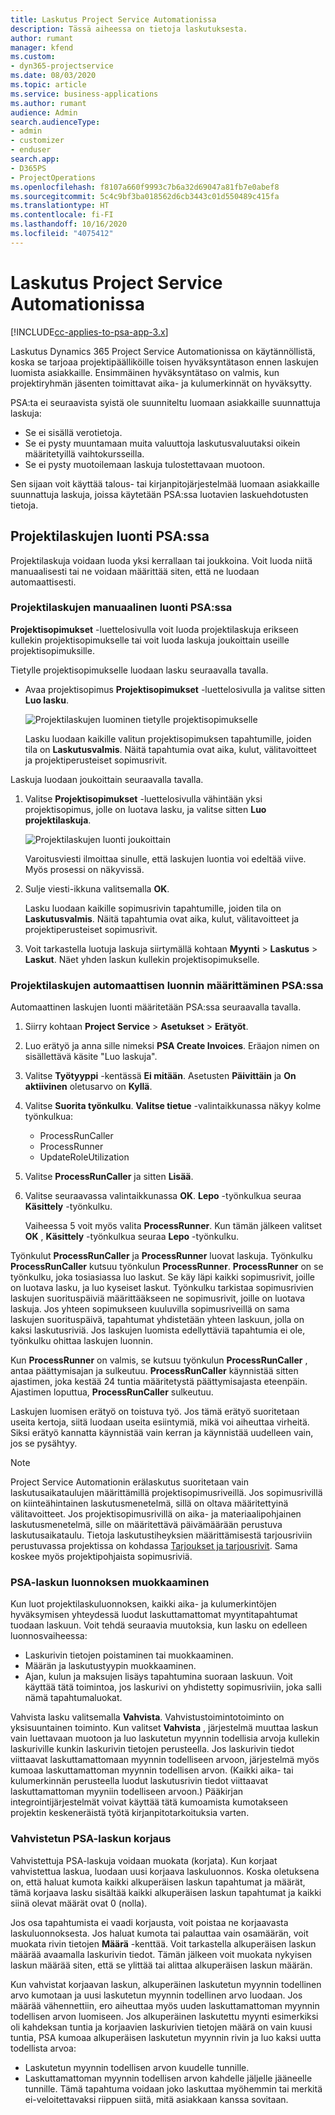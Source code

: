 ```yaml
---
title: Laskutus Project Service Automationissa
description: Tässä aiheessa on tietoja laskutuksesta.
author: rumant
manager: kfend
ms.custom:
- dyn365-projectservice
ms.date: 08/03/2020
ms.topic: article
ms.service: business-applications
ms.author: rumant
audience: Admin
search.audienceType:
- admin
- customizer
- enduser
search.app:
- D365PS
- ProjectOperations
ms.openlocfilehash: f8107a660f9993c7b6a32d69047a81fb7e0abef8
ms.sourcegitcommit: 5c4c9bf3ba018562d6cb3443c01d550489c415fa
ms.translationtype: HT
ms.contentlocale: fi-FI
ms.lasthandoff: 10/16/2020
ms.locfileid: "4075412"
---
```

# <a name="invoicing-in-project-service-automation"></a>Laskutus Project Service Automationissa

[!INCLUDE[cc-applies-to-psa-app-3.x](../includes/cc-applies-to-psa-app-3x.md)]

Laskutus Dynamics 365 Project Service Automationissa on käytännöllistä, koska se tarjoaa projektipäälliköille toisen hyväksyntätason ennen laskujen luomista asiakkaille. Ensimmäinen hyväksyntätaso on valmis, kun projektiryhmän jäsenten toimittavat aika- ja kulumerkinnät on hyväksytty.

PSA:ta ei seuraavista syistä ole suunniteltu luomaan asiakkaille suunnattuja laskuja:

- Se ei sisällä verotietoja.
- Se ei pysty muuntamaan muita valuuttoja laskutusvaluutaksi oikein määritetyillä vaihtokursseilla.
- Se ei pysty muotoilemaan laskuja tulostettavaan muotoon.

Sen sijaan voit käyttää talous- tai kirjanpitojärjestelmää luomaan asiakkaille suunnattuja laskuja, joissa käytetään PSA:ssa luotavien laskuehdotusten tietoja.

## <a name="creating-project-invoices-in-psa"></a>Projektilaskujen luonti PSA:ssa

Projektilaskuja voidaan luoda yksi kerrallaan tai joukkoina. Voit luoda niitä manuaalisesti tai ne voidaan määrittää siten, että ne luodaan automaattisesti.

### <a name="manually-create-project-invoices-in-psa"></a>Projektilaskujen manuaalinen luonti PSA:ssa

**Projektisopimukset** -luettelosivulla voit luoda projektilaskuja erikseen kullekin projektisopimukselle tai voit luoda laskuja joukoittain useille projektisopimuksille.

Tietylle projektisopimukselle luodaan lasku seuraavalla tavalla.

- Avaa projektisopimus **Projektisopimukset** -luettelosivulla ja valitse sitten **Luo lasku**.

    ![Projektilaskujen luominen tietylle projektisopimukselle](media/CreateProjectInvoicesOneByOne.png)

    Lasku luodaan kaikille valitun projektisopimuksen tapahtumille, joiden tila on **Laskutusvalmis**. Näitä tapahtumia ovat aika, kulut, välitavoitteet ja projektiperusteiset sopimusrivit.

Laskuja luodaan joukoittain seuraavalla tavalla.

1. Valitse **Projektisopimukset** -luettelosivulla vähintään yksi projektisopimus, jolle on luotava lasku, ja valitse sitten **Luo projektilaskuja**.

    ![Projektilaskujen luonti joukoittain](media/CreateProjectInvoicesBulk.png)

    Varoitusviesti ilmoittaa sinulle, että laskujen luontia voi edeltää viive. Myös prosessi on näkyvissä.

2. Sulje viesti-ikkuna valitsemalla **OK**.

    Lasku luodaan kaikille sopimusrivin tapahtumille, joiden tila on **Laskutusvalmis**. Näitä tapahtumia ovat aika, kulut, välitavoitteet ja projektiperusteiset sopimusrivit.

3. Voit tarkastella luotuja laskuja siirtymällä kohtaan **Myynti** \> **Laskutus** \> **Laskut**. Näet yhden laskun kullekin projektisopimukselle.

### <a name="set-up-automated-creation-of-project-invoices-in-psa"></a>Projektilaskujen automaattisen luonnin määrittäminen PSA:ssa

Automaattinen laskujen luonti määritetään PSA:ssa seuraavalla tavalla.

1. Siirry kohtaan **Project Service** \> **Asetukset** \> **Erätyöt**.
2. Luo erätyö ja anna sille nimeksi **PSA Create Invoices**. Eräajon nimen on sisällettävä käsite "Luo laskuja".
3. Valitse **Työtyyppi** -kentässä **Ei mitään**. Asetusten **Päivittäin** ja **On aktiivinen** oletusarvo on **Kyllä**.
4. Valitse **Suorita työnkulku**. **Valitse tietue** -valintaikkunassa näkyy kolme työnkulkua:

    - ProcessRunCaller
    - ProcessRunner
    - UpdateRoleUtilization

5. Valitse **ProcessRunCaller** ja sitten **Lisää**.
6. Valitse seuraavassa valintaikkunassa **OK**. **Lepo** -työnkulkua seuraa **Käsittely** -työnkulku.

    Vaiheessa 5 voit myös valita **ProcessRunner**. Kun tämän jälkeen valitset **OK** , **Käsittely** -työnkulkua seuraa **Lepo** -työnkulku.

Työnkulut **ProcessRunCaller** ja **ProcessRunner** luovat laskuja. Työnkulku **ProcessRunCaller** kutsuu työnkulun **ProcessRunner**. **ProcessRunner** on se työnkulku, joka tosiasiassa luo laskut. Se käy läpi kaikki sopimusrivit, joille on luotava lasku, ja luo kyseiset laskut. Työnkulku tarkistaa sopimusrivien laskujen suorituspäiviä määrittääkseen ne sopimusrivit, joille on luotava laskuja. Jos yhteen sopimukseen kuuluvilla sopimusriveillä on sama laskujen suorituspäivä, tapahtumat yhdistetään yhteen laskuun, jolla on kaksi laskutusriviä. Jos laskujen luomista edellyttäviä tapahtumia ei ole, työnkulku ohittaa laskujen luonnin.

Kun **ProcessRunner** on valmis, se kutsuu työnkulun **ProcessRunCaller** , antaa päättymisajan ja sulkeutuu. **ProcessRunCaller** käynnistää sitten ajastimen, joka kestää 24 tuntia määritetystä päättymisajasta eteenpäin. Ajastimen loputtua, **ProcessRunCaller** sulkeutuu.

Laskujen luomisen erätyö on toistuva työ. Jos tämä erätyö suoritetaan useita kertoja, siitä luodaan useita esiintymiä, mikä voi aiheuttaa virheitä. Siksi erätyö kannatta käynnistää vain kerran ja käynnistää uudelleen vain, jos se pysähtyy.

> [!NOTE]
> Project Service Automationin erälaskutus suoritetaan vain laskutusaikataulujen määrittämillä projektisopimusriveillä. Jos sopimusrivillä on kiinteähintainen laskutusmenetelmä, sillä on oltava määritettyinä välitavoitteet. Jos projektisopimusrivillä on aika- ja materiaalipohjainen laskutusmenetelmä, sille on määritettävä päivämäärään perustuva laskutusaikataulu. Tietoja laskutustiheyksien määrittämisestä tarjousriviin perustuvassa projektissa on kohdassa [Tarjoukset ja tarjousrivit](basic-quote-lines.md#invoice-schedule). Sama koskee myös projektipohjaista sopimusriviä.      
 
### <a name="edit-a-draft-psa-invoice"></a>PSA-laskun luonnoksen muokkaaminen

Kun luot projektilaskuluonnoksen, kaikki aika- ja kulumerkintöjen hyväksymisen yhteydessä luodut laskuttamattomat myyntitapahtumat tuodaan laskuun. Voit tehdä seuraavia muutoksia, kun lasku on edelleen luonnosvaiheessa:

- Laskurivin tietojen poistaminen tai muokkaaminen.
- Määrän ja laskutustyypin muokkaaminen.
- Ajan, kulun ja maksujen lisäys tapahtumina suoraan laskuun. Voit käyttää tätä toimintoa, jos laskurivi on yhdistetty sopimusriviin, joka salli nämä tapahtumaluokat.

Vahvista lasku valitsemalla **Vahvista**. Vahvistustoimintotoiminto on yksisuuntainen toiminto. Kun valitset **Vahvista** , järjestelmä muuttaa laskun vain luettavaan muotoon ja luo laskutetun myynnin todellisia arvoja kullekin laskuriville kunkin laskurivin tietojen perusteella. Jos laskurivin tiedot viittaavat laskuttamattomaan myynnin todelliseen arvoon, järjestelmä myös kumoaa laskuttamattoman myynnin todellisen arvon. (Kaikki aika- tai kulumerkinnän perusteella luodut laskutusrivin tiedot viittaavat laskuttamattoman myyniin todelliseen arvoon.) Pääkirjan integrointijärjestelmät voivat käyttää tätä kumoamista kumotakseen projektin keskeneräistä työtä kirjanpitotarkoituksia varten.

### <a name="correct-a-confirmed-psa-invoice"></a>Vahvistetun PSA-laskun korjaus

Vahvistettuja PSA-laskuja voidaan muokata (korjata). Kun korjaat vahvistettua laskua, luodaan uusi korjaava laskuluonnos. Koska oletuksena on, että haluat kumota kaikki alkuperäisen laskun tapahtumat ja määrät, tämä korjaava lasku sisältää kaikki alkuperäisen laskun tapahtumat ja kaikki siinä olevat määrät ovat 0 (nolla).

Jos osa tapahtumista ei vaadi korjausta, voit poistaa ne korjaavasta laskuluonnoksesta. Jos haluat kumota tai palauttaa vain osamäärän, voit muokata rivin tietojen **Määrä** -kenttää. Voit tarkastella alkuperäisen laskun määrää avaamalla laskurivin tiedot. Tämän jälkeen voit muokata nykyisen laskun määrää siten, että se ylittää tai alittaa alkuperäisen laskun määrän.

Kun vahvistat korjaavan laskun, alkuperäinen laskutetun myynnin todellinen arvo kumotaan ja uusi laskutetun myynnin todellinen arvo luodaan. Jos määrää vähennettiin, ero aiheuttaa myös uuden laskuttamattoman myynnin todellisen arvon luomiseen. Jos alkuperäinen laskutettu myynti esimerkiksi oli kahdeksan tuntia ja korjaavien laskurivien tietojen määrä on vain kuusi tuntia, PSA kumoaa alkuperäisen laskutetun myynnin rivin ja luo kaksi uutta todellista arvoa:

- Laskutetun myynnin todellisen arvon kuudelle tunnille.
- Laskuttamattoman myynnin todellisen arvon kahdelle jäljelle jääneelle tunnille. Tämä tapahtuma voidaan joko laskuttaa myöhemmin tai merkitä ei-veloitettavaksi riippuen siitä, mitä asiakkaan kanssa sovitaan.
